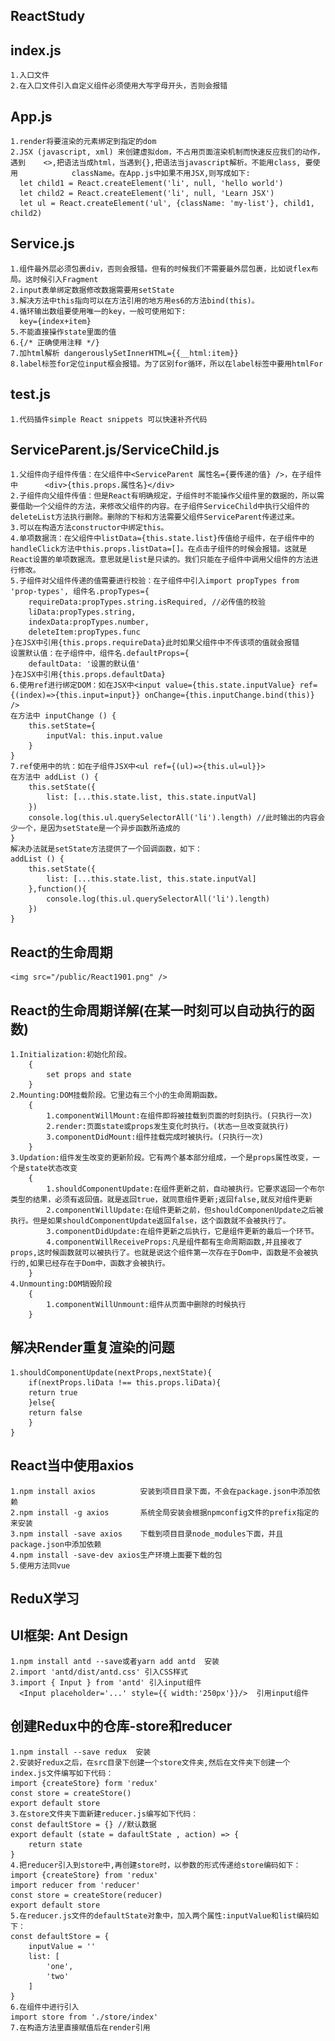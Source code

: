 
## ReactStudy
## index.js 
    1.入口文件
    2.在入口文件引入自定义组件必须使用大写字母开头，否则会报错
## App.js
    1.render将要渲染的元素绑定到指定的dom
    2.JSX (javascript, xml) 来创建虚拟dom，不占用页面渲染机制而快速反应我们的动作，遇到    <>,把语法当成html，当遇到{},把语法当javascript解析。不能用class, 要使用            className。在App.js中如果不用JSX,则写成如下:
      let child1 = React.createElement('li', null, 'hello world')
      let child2 = React.createElement('li', null, 'Learn JSX')
      let ul = React.createElement('ul', {className: 'my-list'}, child1, child2)
## Service.js
    1.组件最外层必须包裹div，否则会报错。但有的时候我们不需要最外层包裹，比如说flex布局。这时候引入Fragment
    2.input表单绑定数据修改数据需要用setState
    3.解决方法中this指向可以在方法引用的地方用es6的方法bind(this)。
    4.循环输出数组要使用唯一的key，一般可使用如下:
      key={index+item}
    5.不能直接操作state里面的值
    6.{/* 正确使用注释 */}
    7.加html解析 dangerouslySetInnerHTML={{__html:item}}
    8.label标签for定位input框会报错。为了区别for循环，所以在label标签中要用htmlFor
## test.js
    1.代码插件simple React snippets 可以快速补齐代码
## ServiceParent.js/ServiceChild.js
    1.父组件向子组件传值：在父组件中<ServiceParent 属性名={要传递的值} />，在子组件中      <div>{this.props.属性名}</div>
    2.子组件向父组件传值：但是React有明确规定，子组件时不能操作父组件里的数据的，所以需要借助一个父组件的方法，来修改父组件的内容。在子组件ServiceChild中执行父组件的deleteList方法执行删除。删除的下标和方法需要父组件ServiceParent传递过来。
    3.可以在构造方法constructor中绑定this。
    4.单项数据流：在父组件中listData={this.state.list}传值给子组件，在子组件中的handleClick方法中this.props.listData=[]。在点击子组件的时候会报错。这就是React设置的单项数据流。意思就是list是只读的。我们只能在子组件中调用父组件的方法进行修改。
    5.子组件对父组件传递的值需要进行校验：在子组件中引入import propTypes from 'prop-types', 组件名.propTypes={
        requireData:propTypes.string.isRequired, //必传值的校验
        liData:propTypes.string,
        indexData:propTypes.number,
        deleteItem:propTypes.func
    }在JSX中引用{this.props.requireData}此时如果父组件中不传该项的值就会报错
    设置默认值：在子组件中，组件名.defaultProps={
        defaultData: '设置的默认值'
    }在JSX中引用{this.props.defaultData}
    6.使用ref进行绑定DOM：如在JSX中<input value={this.state.inputValue} ref={(index)=>{this.input=input}} onChange={this.inputChange.bind(this)} />
    在方法中 inputChange () {
        this.setState={
            inputVal: this.input.value
        }
    }
    7.ref使用中的坑：如在子组件JSX中<ul ref={(ul)=>{this.ul=ul}}>
    在方法中 addList () {
        this.setState({
            list: [...this.state.list, this.state.inputVal]
        })
        console.log(this.ul.querySelectorAll('li').length) //此时输出的内容会少一个，是因为setState是一个异步函数所造成的
    }
    解决办法就是setState方法提供了一个回调函数，如下：
    addList () {
        this.setState({
            list: [...this.state.list, this.state.inputVal]
        },function(){
            console.log(this.ul.querySelectorAll('li').length)
        })
    }
## React的生命周期
    <img src="/public/React1901.png" />
## React的生命周期详解(在某一时刻可以自动执行的函数)
    1.Initialization:初始化阶段。
        {
            set props and state
        }
    2.Mounting:DOM挂载阶段。它里边有三个小的生命周期函数。
        {
            1.componentWillMount:在组件即将被挂载到页面的时刻执行。(只执行一次)
            2.render:页面state或props发生变化时执行。(状态一旦改变就执行)
            3.componentDidMount:组件挂载完成时被执行。(只执行一次)
        }
    3.Updation:组件发生改变的更新阶段。它有两个基本部分组成，一个是props属性改变，一个是state状态改变
        {
            1.shouldComponentUpdate:在组件更新之前，自动被执行。它要求返回一个布尔类型的结果，必须有返回值。就是返回true，就同意组件更新;返回false,就反对组件更新
            2.componentWillUpdate:在组件更新之前，但shouldComponenUpdate之后被执行。但是如果shouldComponentUpdate返回false，这个函数就不会被执行了。
            3.componentDidUpdate:在组件更新之后执行，它是组件更新的最后一个环节。
            4.componentWillReceiveProps:凡是组件都有生命周期函数,并且接收了props,这时候函数就可以被执行了。也就是说这个组件第一次存在于Dom中，函数是不会被执行的,如果已经存在于Dom中，函数才会被执行。
        }
    4.Unmounting:DOM销毁阶段
        {
            1.componentWillUnmount:组件从页面中删除的时候执行
        }
## 解决Render重复渲染的问题
    1.shouldComponentUpdate(nextProps,nextState){
        if(nextProps.liData !== this.props.liData){
        return true
        }else{
        return false
        }
    }
## React当中使用axios
    1.npm install axios          安装到项目目录下面，不会在package.json中添加依赖
    2.npm install -g axios       系统全局安装会根据npmconfig文件的prefix指定的来安装
    3.npm install -save axios    下载到项目目录node_modules下面，并且package.json中添加依赖
    4.npm install -save-dev axios生产环境上面要下载的包
    5.使用方法同vue

## ReduX学习
## UI框架: Ant Design
    1.npm install antd --save或者yarn add antd  安装
    2.import 'antd/dist/antd.css' 引入CSS样式
    3.import { Input } from 'antd' 引入input组件
      <Input placeholder='...' style={{ width:'250px'}}/>  引用input组件
## 创建Redux中的仓库-store和reducer
    1.npm install --save redux  安装
    2.安装好redux之后，在src目录下创建一个store文件夹,然后在文件夹下创建一个index.js文件编写如下代码：
    import {createStore} form 'redux'
    const store = createStore()
    export default store
    3.在store文件夹下面新建reducer.js编写如下代码：
    const defaultStore = {} //默认数据
    export default (state = dafaultState , action) => {
        return state
    }
    4.把reducer引入到store中,再创建store时，以参数的形式传递给store编码如下：
    import {createStore} from 'redux'
    import reducer from 'reducer'
    const store = createStore(reducer)
    export default store
    5.在reducer.js文件的defaultState对象中，加入两个属性:inputValue和list编码如下：
    const defaultStore = {
        inputValue = ''
        list: [
            'one',
            'two'
        ]
    }
    6.在组件中进行引入
    import store from './store/index'
    7.在构造方法里直接赋值后在render引用